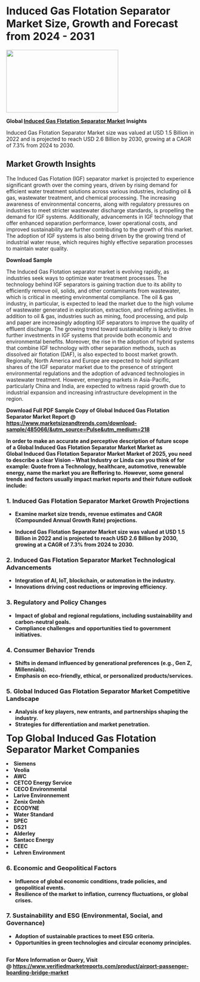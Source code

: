 <H1>Induced Gas Flotation Separator Market Size, Growth and Forecast from 2024 - 2031</H1><img class="aligncenter size-medium wp-image-584254" src="https://thirdeyenews.in/wp-content/uploads/2024/09/Global-Market-Research-300x168.jpeg" alt="" width="300" height="168" /><p><strong>Global&nbsp;<a href="https://www.marketsizeandtrends.com/download-sample/485066/&amp;utm_source=Pulse&amp;utm_medium=218">Induced Gas Flotation Separator Market</a> Insights</strong></p><p>Induced Gas Flotation Separator Market size was valued at USD 1.5 Billion in 2022 and is projected to reach USD 2.6 Billion by 2030, growing at a CAGR of 7.3% from 2024 to 2030.</p><p><h2>Market Growth Insights</h2> <p>The Induced Gas Flotation (IGF) separator market is projected to experience significant growth over the coming years, driven by rising demand for efficient water treatment solutions across various industries, including oil & gas, wastewater treatment, and chemical processing. The increasing awareness of environmental concerns, along with regulatory pressures on industries to meet stricter wastewater discharge standards, is propelling the demand for IGF systems. Additionally, advancements in IGF technology that offer enhanced separation performance, lower operational costs, and improved sustainability are further contributing to the growth of this market. The adoption of IGF systems is also being driven by the growing trend of industrial water reuse, which requires highly effective separation processes to maintain water quality.</p> <p><strong>Download Sample</strong></p> <p>The Induced Gas Flotation separator market is evolving rapidly, as industries seek ways to optimize water treatment processes. The technology behind IGF separators is gaining traction due to its ability to efficiently remove oil, solids, and other contaminants from wastewater, which is critical in meeting environmental compliance. The oil & gas industry, in particular, is expected to lead the market due to the high volume of wastewater generated in exploration, extraction, and refining activities. In addition to oil & gas, industries such as mining, food processing, and pulp and paper are increasingly adopting IGF separators to improve the quality of effluent discharge. The growing trend toward sustainability is likely to drive further investments in IGF systems that provide both economic and environmental benefits. Moreover, the rise in the adoption of hybrid systems that combine IGF technology with other separation methods, such as dissolved air flotation (DAF), is also expected to boost market growth. Regionally, North America and Europe are expected to hold significant shares of the IGF separator market due to the presence of stringent environmental regulations and the adoption of advanced technologies in wastewater treatment. However, emerging markets in Asia-Pacific, particularly China and India, are expected to witness rapid growth due to industrial expansion and increasing infrastructure development in the region.</p> <p><strong></p><p><span class=""><strong>Download Full PDF Sample Copy of Global Induced Gas Flotation Separator Market Report</strong> @ <a href="https://www.marketsizeandtrends.com/download-sample/485066/&amp;utm_source=Pulse&amp;utm_medium=218" target="_blank">https://www.marketsizeandtrends.com/download-sample/485066/&amp;utm_source=Pulse&amp;utm_medium=218</a></span></p><p>In order to make an accurate and perceptive description of future scope of a Global&nbsp;Induced Gas Flotation Separator Market Market as Global&nbsp;Induced Gas Flotation Separator Market Market of 2025, you need to describe a clear Vision &ndash; What Industry or Linda can you think of for example: Quote from a Technology, healthcare, automotive, renewable energy, name the market you are Reffering to. However, some general trends and factors usually impact market reports and their future outlook include:</p><h3>1.&nbsp;<strong>Induced Gas Flotation Separator Market Growth Projections</strong></h3><ul><li>Examine market size trends, revenue estimates and CAGR (Compounded Annual Growth Rate) projections.</li><li><p>Induced Gas Flotation Separator Market size was valued at USD 1.5 Billion in 2022 and is projected to reach USD 2.6 Billion by 2030, growing at a CAGR of 7.3% from 2024 to 2030.</p></li></ul><h3>2.&nbsp;<strong>Induced Gas Flotation Separator Market Technological Advancements</strong></h3><ul><li>Integration of AI, IoT, blockchain, or automation in the industry.</li><li>Innovations driving cost reductions or improving efficiency.</li></ul><h3>3.&nbsp;<strong>Regulatory and Policy Changes</strong></h3><ul><li>Impact of global and regional regulations, including sustainability and carbon-neutral goals.</li><li>Compliance challenges and opportunities tied to government initiatives.</li></ul><h3>4.&nbsp;<strong>Consumer Behavior Trends</strong></h3><ul><li>Shifts in demand influenced by generational preferences (e.g., Gen Z, Millennials).</li><li>Emphasis on eco-friendly, ethical, or personalized products/services.</li></ul><h3>5.&nbsp;<strong>Global Induced Gas Flotation Separator Market Competitive Landscape</strong></h3><ul><li>Analysis of key players, new entrants, and partnerships shaping the industry.</li><li>Strategies for differentiation and market penetration.</li></ul><p data-pm-slice="1 1 []"><span style="color: inherit; font-family: inherit; font-size: 25px;">Top Global Induced Gas Flotation Separator Market Companies</span></p><div class="" data-test-id=""><p><li>Siemens</li><li> Veolia</li><li> AWC</li><li> CETCO Energy Service</li><li> CECO Environmental</li><li> Larive Environnement</li><li> Zenix Gmbh</li><li> ECODYNE</li><li> Water Standard</li><li> SPEC</li><li> DS21</li><li> Alderley</li><li> Santacc Energy</li><li> CEEC</li><li> Lehren Environment</li></p></div><h3>6.&nbsp;<strong>Economic and Geopolitical Factors</strong></h3><ul><li>Influence of global economic conditions, trade policies, and geopolitical events.</li><li>Resilience of the market to inflation, currency fluctuations, or global crises.</li></ul><h3>7.&nbsp;<strong>Sustainability and ESG (Environmental, Social, and Governance)</strong></h3><ul><li>Adoption of sustainable practices to meet ESG criteria.</li><li>Opportunities in green technologies and circular economy principles.</li></ul><h2><strong style="font-size: 14px;">For More Information or Query, Visit @&nbsp;</strong><a style="background-color: #ffffff; font-size: 14px;" href="https://www.marketsizeandtrends.com/report/induced-gas-flotation-separator-market/" target="_blank">https://www.verifiedmarketreports.com/product/airport-passenger-boarding-bridge-market</a></h2>
